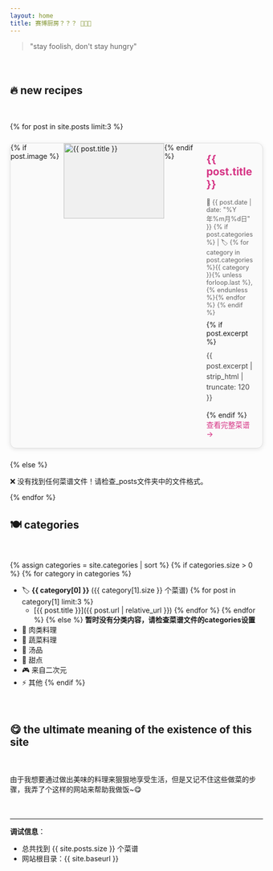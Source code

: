 ```yaml
---
layout: home
title: 赛博厨房？？？ 👨‍💻🍳
---
```


> "stay foolish, don't stay hungry"

<br>

## 🔥 new recipes

<br>

{% for post in site.posts limit:3 %}
<div class="recipe-card">
  {% if post.image %}
  <div class="recipe-image">
    <img src="{{ site.baseurl }}/{{ post.image }}" alt="{{ post.title }}" />
  </div>
  {% endif %}
  
  <div class="recipe-content">
    <h3><a href="{{ post.url | relative_url }}">{{ post.title }}</a></h3>
    <p class="recipe-meta">
      📅 {{ post.date | date: "%Y年%m月%d日" }} 
      {% if post.categories %}
        | 🏷️ {% for category in post.categories %}{{ category }}{% unless forloop.last %}, {% endunless %}{% endfor %}
      {% endif %}
    </p>
    {% if post.excerpt %}
      <p class="recipe-excerpt">{{ post.excerpt | strip_html | truncate: 120 }}</p>
    {% endif %}
    <a href="{{ post.url | relative_url }}" class="read-more">查看完整菜谱 →</a>
  </div>
</div>
{% else %}
<p>❌ 没有找到任何菜谱文件！请检查_posts文件夹中的文件格式。</p>
{% endfor %}

<br>

## 🍽️ categories

<br>

{% assign categories = site.categories | sort %}
{% if categories.size > 0 %}
{% for category in categories %}
- 🏷️ **{{ category[0] }}** ({{ category[1].size }} 个菜谱)
  {% for post in category[1] limit:3 %}
  - [{{ post.title }}]({{ post.url | relative_url }})
  {% endfor %}
{% endfor %}
{% else %}
**暂时没有分类内容，请检查菜谱文件的categories设置**
- 🥩 肉类料理
- 🥬 蔬菜料理  
- 🍜 汤品
- 🍰 甜点
- 🎮 来自二次元
- ⚡ 其他
{% endif %}

<br>

## 😋 the ultimate meaning of the existence of this site

<br>

由于我想要通过做出美味的料理来狠狠地享受生活，但是又记不住这些做菜的步骤，我弄了个这样的网站来帮助我做饭~😋  

<br>

---

**调试信息**：
- 总共找到 {{ site.posts.size }} 个菜谱
- 网站根目录：{{ site.baseurl }}

<style>
.recipe-card {
  border: 1px solid #e1e1e1;
  border-radius: 12px;
  padding: 0;
  margin: 1.5rem 0;
  background: #fafafa;
  overflow: hidden;
  box-shadow: 0 2px 8px rgba(0,0,0,0.1);
  transition: transform 0.3s ease, box-shadow 0.3s ease;
  display: flex;
  flex-direction: row;
  align-items: stretch;
}

.recipe-card:hover {
  transform: translateY(-2px);
  box-shadow: 0 4px 16px rgba(0,0,0,0.15);
}

.recipe-image {
  flex: 0 0 200px;
  height: 150px;
  overflow: hidden;
  background: #f0f0f0;
}

.recipe-image img {
  width: 100%;
  height: 100%;
  object-fit: cover;
  border-radius: 0;
}

.recipe-content {
  flex: 1;
  padding: 1.2rem;
  display: flex;
  flex-direction: column;
  justify-content: space-between;
}

.recipe-card h3 {
  margin: 0 0 0.5rem 0;
  color: #d63384;
  font-size: 1.3rem;
}

.recipe-card h3 a {
  text-decoration: none;
  color: inherit;
}

.recipe-card h3 a:hover {
  color: #b02a5b;
}

.recipe-meta {
  color: #666;
  font-size: 0.9em;
  margin: 0.5rem 0;
}

.recipe-excerpt {
  color: #444;
  line-height: 1.5;
  margin: 0.5rem 0 1rem 0;
  flex-grow: 1;
}

.read-more {
  color: #d63384;
  text-decoration: none;
  font-weight: 500;
  font-size: 0.9rem;
  align-self: flex-start;
}

.read-more:hover {
  color: #b02a5b;
  text-decoration: underline;
}

/* 移动端适配 */
@media (max-width: 768px) {
  .recipe-card {
    flex-direction: column;
  }
  
  .recipe-image {
    flex: none;
    height: 200px;
  }
  
  .recipe-content {
    padding: 1rem;
  }
}

/* 增加段落间距 */
h2 {
  margin-top: 2rem;
  margin-bottom: 1rem;
}

br {
  line-height: 1.5;
}
</style>
